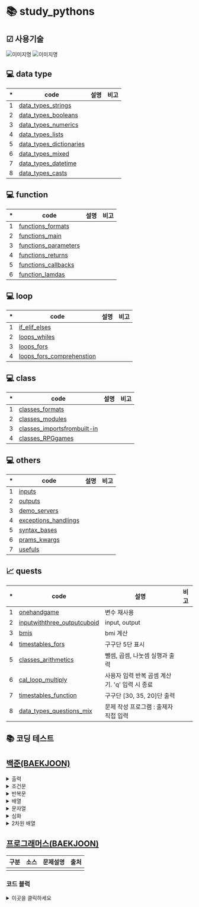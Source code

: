 # 📚 study_pythons

## ☑ 사용기술
<img alt="이미지명" src ="https://img.shields.io/badge/PYTHON-3776AB.svg?&style=for-the-badge&logo=PYTHON&logoColor=white"/>
<img alt="이미지명" src ="https://img.shields.io/badge/visual studio code-007ACC.svg?&style=for-the-badge&logo=visualstudiocode&logoColor=white"/>


## 💻 data type
|*|code|설명|비고|
|--|--|--|--|
|1|[data_types_strings](./docs/data_types_strings.py)|||
|2|[data_types_booleans](./docs/data_types_booleans.py)|||
|3|[data_types_numerics](./docs/data_types_numerics.py)|||
|4|[data_types_lists](./docs/data_types_lists.py)|||
|5|[data_types_dictionaries](./docs/data_types_dictionaries.py)|||
|6|[data_types_mixed](./docs/data_types_mixed.py)|||
|7|[data_types_datetime](./docs/data_types_datetime.py)|||
|8|[data_types_casts](./docs/data_types_casts.py)|||


## 💻 function
|*|code|설명|비고|
|--|--|--|--|
|1|[functions_formats](./docs/functions_formats.py)|||
|2|[functions_main](./docs/functions_main.py)|||
|3|[functions_parameters](./docs/functions_parameters.py)|||
|4|[functions_returns](./docs/functions_returns.py)|||
|5|[functions_callbacks](./docs/functions_callbacks.py)|||
|6|[function_lamdas](./docs/function_lamdas.py)|||

## 💻 loop
|*|code|설명|비고|
|--|--|--|--|
|1|[if_elif_elses](./docs/if_elif_elses.py)|||
|2|[loops_whiles](./docs/loops_whiles.py)|||
|3|[loops_fors](./docs/loops_fors.py)|||
|4|[loops_fors_comprehenstion](./docs/loops_fors_comprehenstion.py)|||

## 💻 class
|*|code|설명|비고|
|--|--|--|--|
|1|[classes_formats](./docs/classes_formats.py)|||
|2|[classes_modules](./docs/classes_modules.py)|||
|3|[classes_importsfrombuilt-in](./docs/classes_importsfrombuilt-in.py)|||
|4|[classes_RPGgames](./docs/classes_RPGgames.py)|||

## 💻 others
|*|code|설명|비고|
|--|--|--|--|
|1|[inputs](./docs/inputs.py)|||
|2|[outputs](./docs/outputs.py)|||
|3|[demo_servers](./docs/demo_servers.py)|||
|4|[exceptions_handlings](./docs/exceptions_handlings.py)|||
|5|[syntax_bases](./docs/syntax_bases.py)|||
|6|[prams_kwargs](./docs/prams_kwargs.py)|||
|7|[usefuls](./docs/usefuls.py)|||

## 📈 quests
|*|code|설명|비고|
|--|--|--|--|
|1|[onehandgame](./docs/quests/onehandgame.py)|변수 재사용||
|2|[inputwiththree_outputcuboid](./docs/quests/inputwiththree_outputcuboid.py)|input, output||
|3|[bmis](./docs/quests/bmis.py)|bmi 계산||
|4|[timestables_fors](./docs/quests/timestables_fors.py)|구구단 5단 표시||
|5|[classes_arithmetics](./docs/quests/classes_arithmetics.py)|뺄셈, 곱셈, 나눗셈 실행과 출력||
|6|[cal_loop_multiply](./docs/quests/cal_loop_multiply.py)|사용자 입력 반복 곱셈 계산기. 'q' 입력 시 종료||
|7|[timestables_function](./docs/quests/timestables_function.py)|구구단 [30, 35, 20]단 출력||
|8|[data_types_questions_mix](./docs/quests/data_types_questions_mix.py)|문제 작성 프로그램 : 출제자 직접 입력||



## 📚 코딩 테스트
## [백준(BAEKJOON)](https://www.acmicpc.net/problemset)

<details> 
  <summary>출력</summary>
  <p></p>

|구분|소스|문제설명|출처|
|--|--|--|--|
|출력|[py](./docs/codingtests/2557.py)|Hello World!를 출력|[백준 2557](https://www.acmicpc.net/problem/2557)|
|출력|[py](./docs/codingtests/1000.py)|A+B를 출력|[백준 1000](https://www.acmicpc.net/problem/1000)|
|출력|[py](./docs/codingtests/1001.py)|A-B를 출력|[백준 1001](https://www.acmicpc.net/problem/1001)|
|출력|[py](./docs/codingtests/10998.py)|A×B를 출력|[백준 10998](https://www.acmicpc.net/problem/10998)|
|출력|[py](./docs/codingtests/1008.py)|A/B를 출력|[백준 1008](https://www.acmicpc.net/problem/1008)|
|출력|[py](./docs/codingtests/10869.py)|A+B, A-B, A*B, A/B, A%B를 출력|[백준 10869](https://www.acmicpc.net/problem/10869)|
|출력|[py](./docs/codingtests/10926.py)|입력 뒤에 ??!를 붙여서 출력|[백준 10926](https://www.acmicpc.net/problem/10926)|
|출력|[py](./docs/codingtests/18108.py)|불기 연도를 서기 연도로 변환한 결과를 출력|[백준 18108](https://www.acmicpc.net/problem/18108)|
|출력|[py](./docs/codingtests/10430.py)|(A+B)%C, ((A%C)+(B%C))%C, (A×B)%C, ((A%C)×(B%C))%C를 출력|[백준 10430](https://www.acmicpc.net/problem/10430)|
|출력|[py](./docs/codingtests/2588.py)|세자리 수의 곱셈 과정을 출력|[백준 2588](https://www.acmicpc.net/problem/2588)|
|출력|[py](./docs/codingtests/11382.py)|A+B+C의 값을 출력|[백준 11382](https://www.acmicpc.net/problem/11382)|
|출력|[py](./docs/codingtests/10171.py)|고양이를 출력|[백준 10171](https://www.acmicpc.net/problem/10171)|
|출력|[py](./docs/codingtests/10172.py)|개를 출력|[백준 10172](https://www.acmicpc.net/problem/10172)|
</details>

<details> 
  <summary>조건문</summary>
  <p></p>

|구분|소스|문제설명|출처|
|--|--|--|--|
|조건문|[py](./docs/codingtests/1330.py)|두 수를 비교한 결과를 출력|[백준 1330](https://www.acmicpc.net/problem/1330)|
|조건문|[py](./docs/codingtests/9498.py)|시험 성적을 출력|[백준 9498](https://www.acmicpc.net/problem/9498)|
|조건문|[py](./docs/codingtests/2753.py)|윤년을 판별하는 문제|[백준 2753](https://www.acmicpc.net/problem/2753)|
|조건문|[py](./docs/codingtests/14681.py)|점이 어느 사분면에 있는지 알아내는 문제|[백준 14681](https://www.acmicpc.net/problem/14681)|
|조건문|[py](./docs/codingtests/2884.py)|시간 계산 문제|[백준 2884](https://www.acmicpc.net/problem/2884)|
|조건문|[py](./docs/codingtests/2525.py)|범위가 더 넓은 시간 계산 문제|[백준 2525](https://www.acmicpc.net/problem/2525)|
|조건문|[py](./docs/codingtests/2480.py)|조건에 따라 상금을 계산하는 문제|[백준 2480](https://www.acmicpc.net/problem/2480)|
</details>

<details> 
  <summary>반복문</summary>
  <p></p>

|구분|소스|문제설명|출처|
|--|--|--|--|
|반복문|[py](./docs/codingtests/2739.py)|구구단을 출력|[백준 2739](https://www.acmicpc.net/problem/2739)|
|반복문|[py](./docs/codingtests/10950.py)|A+B를 여러 번 출력|[백준 10950](https://www.acmicpc.net/problem/10950)|
|반복문|[py](./docs/codingtests/8393.py)|1부터 N까지의 합을 출력|[백준 8393](https://www.acmicpc.net/problem/8393)|
|반복문|[py](./docs/codingtests/25304.py)|영수증의 총 금액을 계산하는 문제|[백준 25304](https://www.acmicpc.net/problem/25304)|
|반복문|[py](./docs/codingtests/25314.py)|N바이트 정수까지 저장할 수 있는 정수 자료형의 이름을 출력|[백준 25314](https://www.acmicpc.net/problem/25314)|
|반복문|[py](./docs/codingtests/15552.py)|빠르게 입력받고 출력|[백준 15552](https://www.acmicpc.net/problem/15552)|
|반복문|[py](./docs/codingtests/11021.py)|"Case #x: "를 출력한 다음, A+B를 출력|[백준 11021](https://www.acmicpc.net/problem/11021)|
|반복문|[py](./docs/codingtests/11022.py)|"Case #x: A + B = C" 형식으로 출력|[백준 11022](https://www.acmicpc.net/problem/11022)|
|반복문|[py](./docs/codingtests/2438.py)|첫째 줄부터 N번째 줄까지 차례대로 별을 출력|[백준 2438](https://www.acmicpc.net/problem/2438)|
|반복문|[py](./docs/codingtests/2439.py)|첫째 줄부터 N번째 줄까지 차례대로 별을 출력2|[백준 2439](https://www.acmicpc.net/problem/2439)|
|반복문|[py](./docs/codingtests/10952.py)|0 0이 들어올 때까지 A+B를 출력|[백준 10952](https://www.acmicpc.net/problem/10952)|
|반복문|[py](./docs/codingtests/10951.py)|입력이 끝날 때까지 A+B를 출력(EOF)|[백준 10951](https://www.acmicpc.net/problem/10951)|
</details>

<details> 
  <summary>배열</summary>
  <p></p>

|구분|소스|문제설명|출처|
|--|--|--|--|
|배열|[py](./docs/codingtests/10807.py)|배열을 입력받고 v를 찾는 문제|[백준 10807](https://www.acmicpc.net/problem/10807)|
|배열|[py](./docs/codingtests/10871.py)|배열을 입력받고 X보다 작은 수를 찾는 문제|[백준 10871](https://www.acmicpc.net/problem/10871)|
|배열|[py](./docs/codingtests/10818.py)|최솟값과 최댓값을 찾는 문제|[백준 10818](https://www.acmicpc.net/problem/10818)|
|배열|[py](./docs/codingtests/2562.py)|최댓값이 어디에 있는지 찾는 문제|[백준 2562](https://www.acmicpc.net/problem/2562)|
|배열|[py](./docs/codingtests/10810.py)|배열에 값을 쓰는 문제|[백준 10810](https://www.acmicpc.net/problem/10810)|
|배열|[py](./docs/codingtests/10813.py)|배열의 값을 교환하는 문제|[백준 10813](https://www.acmicpc.net/problem/10813)|
|배열|[py](./docs/codingtests/5597.py)|제출하지 않은 학생의 출석번호 중 가장 작은 것을 출력하고, 그 다음 출석번호를 출력|[백준 5597](https://www.acmicpc.net/problem/5597)|
|배열|[py](./docs/codingtests/3052.py)|배열을 활용하여 서로 다른 값의 개수를 찾는 문제|[백준 3052](https://www.acmicpc.net/problem/3052)|
|배열|[py](./docs/codingtests/10811.py)|배열을 뒤집는 문제|[백준 10811](https://www.acmicpc.net/problem/10811)|
|배열|[py](./docs/codingtests/1546.py)|평균을 조작하는 문제|[백준 1546](https://www.acmicpc.net/problem/1546)|
</details>

<details> 
  <summary>문자열</summary>
  <p></p>

|구분|소스|문제설명|출처|
|--|--|--|--|
|문자열|[py](./docs/codingtests/27866.py)|S의 i번째 글자를 출력|[백준 27866](https://www.acmicpc.net/problem/27866)|
|문자열|[py](./docs/codingtests/2743.py)|입력으로 주어진 단어의 길이를 출력|[백준 2743](https://www.acmicpc.net/problem/2743)|
|문자열|[py](./docs/codingtests/9086.py)|주어진 문자열의 첫 글자와 마지막 글자를 연속하여 출력|[백준 9086](https://www.acmicpc.net/problem/9086)|
|문자열|[py](./docs/codingtests/11654.py)|주어진 글자의 아스키 코드 값을 출력|[백준 11654](https://www.acmicpc.net/problem/11654)|
|문자열|[py](./docs/codingtests/11720.py)|주어진 숫자 N개의 합을 출력|[백준 11720](https://www.acmicpc.net/problem/11720)|
|문자열|[py](./docs/codingtests/10809.py)|한 단어에서 각 알파벳이 처음 등장하는 위치를 찾는 문제|[백준 10809](https://www.acmicpc.net/problem/10809)|
|문자열|[py](./docs/codingtests/2675.py)|각 문자를 반복하여 출력하는 문제|[백준 2675](https://www.acmicpc.net/problem/2675)|
|문자열|[py](./docs/codingtests/1152.py)|단어의 개수를 구하는 문제|[백준 1152](https://www.acmicpc.net/problem/1152)|
|문자열|[py](./docs/codingtests/2908.py)|숫자를 뒤집어서 비교하는 문제|[백준 2908](https://www.acmicpc.net/problem/2908)|
|문자열|[py](./docs/codingtests/5622.py)|규칙에 따라 문자에 대응하는 수를 출력하는 문제|[백준 5622](https://www.acmicpc.net/problem/5622)|
|문자열|[py](./docs/codingtests/11718.py)|입력받은 그대로 출력|[백준 11718](https://www.acmicpc.net/problem/11718)|
</details>

<details> 
  <summary>심화</summary>
  <p></p>

|구분|소스|문제설명|출처|
|--|--|--|--|
|심화|[py](./docs/codingtests/25083.py)|새싹을 출력|[백준 25083](https://www.acmicpc.net/problem/25083)|
|심화|[py](./docs/codingtests/3003.py)|입력에서 주어진대로 몇 개의 피스를 더하거나 빼야 되는지를 출력|[백준 3003](https://www.acmicpc.net/problem/3003)|
|심화|[py](./docs/codingtests/2444.py)|첫째 줄부터 2×N-1번째 줄까지 차례대로 별을 출력|[백준 2444](https://www.acmicpc.net/problem/2444)|
|심화|[py](./docs/codingtests/10988.py)|팰린드롬이면 1, 아니면 0을 출력|[백준 10988](https://www.acmicpc.net/problem/10988)|
|심화|[py](./docs/codingtests/1157.py)|주어진 단어에서 가장 많이 사용된 알파벳을 출력|[백준 1157](https://www.acmicpc.net/problem/1157)|
|심화|[py](./docs/codingtests/2941.py)||[백준 2941](https://www.acmicpc.net/problem/2941)|
|심화|[py](./docs/codingtests/1316.py)||[백준 1316](https://www.acmicpc.net/problem/1316)|
|심화|[py](./docs/codingtests/25206.py)||[백준 25206](https://www.acmicpc.net/problem/25206)|
</details>

<details> 
  <summary>2차원 배열</summary>
  <p></p>

|구분|소스|문제설명|출처|
|--|--|--|--|
|2차원 배열|[py](./docs/codingtests/2738.py)|행렬을 2차원 배열로 만들어 더하는 문제|[백준 2738](https://www.acmicpc.net/problem/2738)|
|2차원 배열|[py](./docs/codingtests/2566.py)|최댓값을 2차원에서 찾는 문제|[백준 2566](https://www.acmicpc.net/problem/2566)|
|2차원 배열|[py](./docs/codingtests/10798.py)|문자열의 배열을 다루는 문제|[백준 10798](https://www.acmicpc.net/problem/10798)|
|2차원 배열|[py](./docs/codingtests/2563.py)|2차원 배열을 활용하여 색종이로 평면을 덮는 문제|[백준 2563](https://www.acmicpc.net/problem/2563)|

</details>

## [프로그래머스(BAEKJOON)](https://school.programmers.co.kr/learn/challenges?order=recent&page=1&levels=1)
|구분|소스|문제설명|출처|
|--|--|--|--|
|||||



### 코드 블럭
<details> 
  <summary>이곳을 클릭하세요</summary>
  <p>추가적인 정보가 여기에 표시됩니다.</p>


```
1. Python에서 변수를 선언하는 방법은? (점수: 10점)
1) var name 2) name = value 3) set name 4) name == value
-정답 :  4
2. Python에서 리스트(List)의 특징은 무엇인가요? (점수: 15점)
1) 순서가 있고 변경 가능하다, 2) 중복된 값을 가질 수 없다, 3) 원소를 추가하거나 삭제할 수 없다, 4) 정렬된 
상태로 유지된다
-정답 :  2
3. Python에서 조건문을 작성하는 방법은? (점수: 10점)
1) if-else, 2) for-in, 3) while, 4) def
-정답 :  3
4. Python에서 함수를 정의하는 방법은? (점수: 5점)
1) class, 2) def, 3) import, 4) return
-정답 :  2
—----- 결과 —-------------
응답한 내용 : 1번 4, 2번 2, 3번 3, 4번 2
당신 응답 합계 : 5점
학점은 F 입니다.
```
```
~$ python ./solving_problems_functions.py
~$ python ./solving_problems_classes.py
```
</details>
